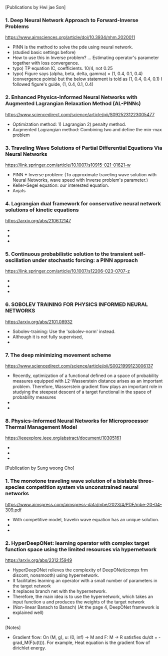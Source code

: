 [Publications by Hwi jae Son]

### 1. Deep Neural Network Approach to Forward-Inverse Problems

<https://www.aimsciences.org/article/doi/10.3934/nhm.2020011>

- PINN is the method to solve the pde using neural network.
- (studied basic settings before)
- How to use this in Inverse problem? ... Estimating operator's parameter together with loss convergence.
- typo) TP equation IC, coefficients. 10/4, not 0.25
- typo) Figure says (alpha, beta, delta, gamma) = (1, 0.4, 0.1, 0.4) (convergence points)
but the below statement is told as (1, 0.4, 0.4, 0.1)
I followed figure's guide, (1, 0.4, 0.1, 0.4)


### 2. Enhanced Physics-Informed Neural Networks with Augmented Lagrangian Relaxation Method (AL-PINNs)

<https://www.sciencedirect.com/science/article/pii/S0925231223005477>

- Optimization method: 1) Lagrangian 2) penalty method.
- Augmented Lagrangian method: Combining two and define the min-max problem


### 3. Traveling Wave Solutions of Partial Differential Equations Via Neural Networks

<https://link.springer.com/article/10.1007/s10915-021-01621-w>

- PINN + Inverse problem: (To approximate traveling wave solution with Neural Networks, wave speed with Inverse problem's parameter.)
- Keller–Segel equation: our interested equation.
- Anjats


### 4. Lagrangian dual framework for conservative neural network solutions of kinetic equations

<https://arxiv.org/abs/2106.12147>

- 
-
-


### 5. Continuous probabilistic solution to the transient self-oscillation under stochastic forcing: a PINN approach

<https://link.springer.com/article/10.1007/s12206-023-0707-z>

- 
-
-


### 6. SOBOLEV TRAINING FOR PHYSICS INFORMED NEURAL NETWORKS

<https://arxiv.org/abs/2101.08932>

- Sobolev-training: Use the 'sobolev-norm' instead.
- Although it is not fully supervised, 
-


### 7. The deep minimizing movement scheme

<https://www.sciencedirect.com/science/article/pii/S0021999123006137>

- Recently, optimization of a functional defined on a space of probability measures equipped with 𝐿2-Wasserstein
distance arises as an important problem. Therefore, Wasserstein gradient flow plays an important role in studying the steepest
descent of a target functional in the space of probability measures
-
-


### 8. Physics-Informed Neural Networks for Microprocessor Thermal Management Model

<https://ieeexplore.ieee.org/abstract/document/10305161>

- 
-
-


[Publication by Sung woong Cho]

 
### 1. The monotone traveling wave solution of a bistable three-species competition system via unconstrained neural networks

<https://www.aimspress.com/aimspress-data/mbe/2023/4/PDF/mbe-20-04-309.pdf>

- With competitive model, travelin wave equation has an unique solution.
-
-


### 2. HyperDeepONet: learning operator with complex target function space using the limited resources via hypernetwork

<https://arxiv.org/abs/2312.15949>

- HyperDeepONet relieves the complexity of DeepONet(compx frm discont, nonsmooth) using hypernetwork.
- It facilitates learning an operator with a small number of parameters in the target network
- It replaces branch net with the hypernetwork.
- Therefore, the main idea is to use the hypernetwork, which takes an input function u and produces the weights of the target network
- (Non-linear Banach to Banach) (At the page 4, DeepONet framework is explained well)
- 



[Notes]

- Gradient flow: On (M, g), u: (0, inf) -> M and F: M -> R satisfies du/dt = -grad_M(F(u(t))).
For example, Heat equation is the gradient flow of dirichlet energy.
